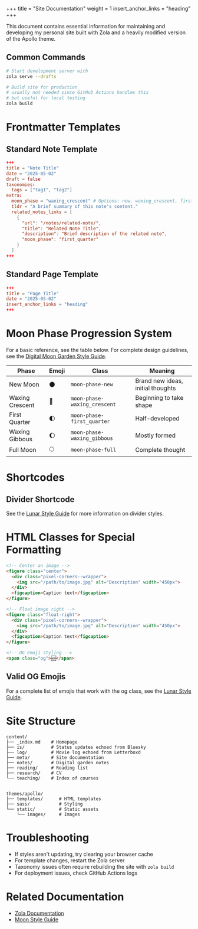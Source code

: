 +++
title = "Site Documentation"
weight = 1
insert_anchor_links = "heading"
+++

This document contains essential information for maintaining and developing my personal site built with Zola and a heavily modified version of the Apollo theme.

## Common Commands

```bash
# Start development server with 
zola serve --drafts

# Build site for production
# usually not needed since GitHub Actions handles this
# but useful for local testing
zola build

```

# Frontmatter Templates
## Standard Note Template
```toml
+++
title = "Note Title"
date = "2025-05-02"
draft = false
taxonomies:
  tags = ["tag1", "tag2"]
extra:
  moon_phase = "waxing_crescent" # Options: new, waxing_crescent, first_quarter, waxing_gibbous, full
  tldr = "A brief summary of this note's content."
  related_notes_links = [
    {
      "url": "/notes/related-note/",
      "title": "Related Note Title",
      "description": "Brief description of the related note",
      "moon_phase": "first_quarter"
    }
  ]
+++
```

## Standard Page Template
```toml
+++
title = "Page Title"
date = "2025-05-02"
insert_anchor_links = "heading"
+++
```
# Moon Phase Progression System

For a basic reference, see the table below. For complete design guidelines, see the [Digital Moon Garden Style Guide](@/meta/lunar-system-reference.md).

| Phase | Emoji | Class | Meaning |
|-------|-------|-------|---------|
| New Moon | 🌑 | `moon-phase-new` | Brand new ideas, initial thoughts |
| Waxing Crescent | 🌙 | `moon-phase-waxing_crescent` | Beginning to take shape |
| First Quarter | 🌓 | `moon-phase-first_quarter` | Half-developed |
| Waxing Gibbous | 🌔 | `moon-phase-waxing_gibbous` | Mostly formed |
| Full Moon | 🌕 | `moon-phase-full` | Complete thought |

# Shortcodes

## Divider Shortcode

See the [Lunar Style Guide](@/meta/lunar-system-reference.md#dividers-by-complexity) for more information on divider styles.

# HTML Classes for Special Formatting

```html
<!-- Center an image -->
<figure class="center">
  <div class="pixel-corners--wrapper">
    <img src="/path/to/image.jpg" alt="Description" width="450px">
  </div>
  <figcaption>Caption text</figcaption>
</figure>

<!-- Float image right -->
<figure class="float-right">
  <div class="pixel-corners--wrapper">
    <img src="/path/to/image.jpg" alt="Description" width="450px">
  </div>
  <figcaption>Caption text</figcaption>
</figure>

<!-- OG Emoji styling -->
<span class="og">🆕</span>
```

## Valid OG Emojis
For a complete list of emojis that work with the og class, see the [Lunar Style Guide](@/meta/lunar-system-reference.md).

# Site Structure
```
content/            
├── _index.md    # Homepage
├── is/          # Status updates echoed from Bluesky
├── log/         # Movie log echoed from Letterboxd
├── meta/        # Site documentation
├── notes/       # Digital garden notes
├── reading/     # Reading list
├── research/    # CV
└── teaching/    # Index of courses


themes/apollo/      
├── templates/      # HTML templates
├── sass/           # Styling
└── static/         # Static assets
    └── images/     # Images
```

# Troubleshooting

- If styles aren't updating, try clearing your browser cache
- For template changes, restart the Zola server
- Taxonomy issues often require rebuilding the site with `zola build`
- For deployment issues, check GitHub Actions logs

# Related Documentation
- [Zola Documentation](https://www.getzola.org/documentation/getting-started/overview/)
- [Moon Style Guide](@/meta/lunar-system-reference.md)